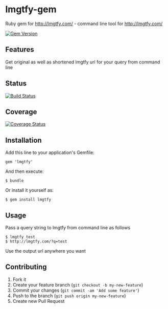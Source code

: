 lmgtfy-gem
==========

Ruby gem for http://lmgtfy.com/ - command line tool for http://lmgtfy.com/

[![Gem Version](https://badge.fury.io/rb/lmgtfy.png)](http://badge.fury.io/rb/lmgtfy)

## Features

Get original as well as shortened lmgtfy url for your query from command line

## Status

[![Build Status](https://travis-ci.org/prathamesh-sonpatki/lmgtfy-gem.png?branch=master)](https://travis-ci.org/prathamesh-sonpatki/lmgtfy-gem)

## Coverage

[![Coverage Status](https://coveralls.io/repos/prathamesh-sonpatki/lmgtfy-gem/badge.png?branch=master)](https://coveralls.io/r/prathamesh-sonpatki/lmgtfy-gem?branch=master)

## Installation

Add this line to your application's Gemfile:

    gem 'lmgtfy'

And then execute:

    $ bundle

Or install it yourself as:

    $ gem install lmgtfy

## Usage

Pass a query string to lmgtfy from command line as follows

    $ lmgtfy test
    $ http://lmgtfy.com/?q=test

Use the output url anywhere you want


## Contributing

1. Fork it
2. Create your feature branch (`git checkout -b my-new-feature`)
3. Commit your changes (`git commit -am 'Add some feature'`)
4. Push to the branch (`git push origin my-new-feature`)
5. Create new Pull Request
